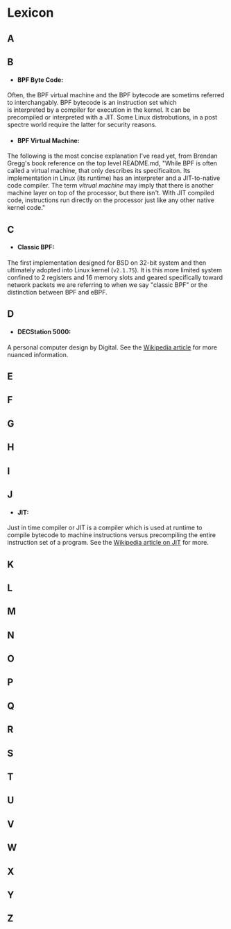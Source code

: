 # Lexicon

## A


## B
- #### BPF Byte Code:
Often, the BPF virtual machine and the BPF bytecode are sometims referred to interchangably. BPF bytecode is an instruction set which       
is interpreted by a compiler for execution in the kernel. It can be precompiled or interpreted with a JIT. Some Linux distrobutions, in 
a post spectre world require the latter for security reasons.

- #### BPF Virtual Machine:
The following is the most concise explanation I've read yet, from Brendan Gregg's book reference on the top level README.md, "While BPF
is often called a virtual machine, that only describes its specificaiton. Its implementation in Linux (its runtime) has an interpreter
and a JIT-to-native code compiler. The term _vitrual machine_ may imply that there is another machine layer on top of the processor, but
there isn't. With JIT compiled code, instructions run directly on the processor just like any other native kernel code."

## C

- #### Classic BPF:
The first implementation designed for BSD on 32-bit system and then ultimately adopted into Linux kernel (`v2.1.75`). It is this more 
limited system confined to 2 registers and 16 memory slots and geared specifically toward network packets we are referring to when we
say "classic BPF" or the distinction between BPF and eBPF.

## D

- #### DECStation 5000:
A personal computer design by Digital. See the [Wikipedia article](https://en.wikipedia.org/wiki/DECstation) for more nuanced information.

## E


## F


## G


## H


## I


## J

- #### JIT:
Just in time compiler or JIT is a compiler which is used at runtime to compile bytecode to machine instructions versus precompiling the
entire instruction set of a program. See the [Wikipedia article on JIT](https://en.wikipedia.org/wiki/Just-in-time_compilation) for more.

## K


## L


## M


## N


## O


## P


## Q


## R


## S


## T


## U


## V


## W


## X


## Y


## Z



